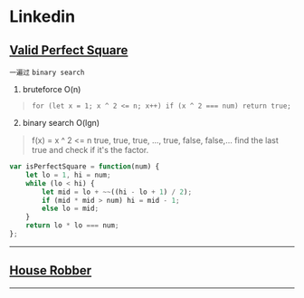 # Linkedin

## [Valid Perfect Square](https://leetcode.com/problems/valid-perfect-square/description/)

`一遍过` `binary search`

1. bruteforce O(n)
> `for (let x = 1; x ^ 2 <= n; x++) if (x ^ 2 === num) return true;`
2. binary search O(lgn)
> f(x) = x ^ 2 <= n
> true, true, true, ..., true, false, false,...
> find the last true and check if it's the factor.

```javascript
var isPerfectSquare = function(num) {
    let lo = 1, hi = num;
    while (lo < hi) {
        let mid = lo + ~~((hi - lo + 1) / 2);
        if (mid * mid > num) hi = mid - 1;
        else lo = mid;
    }
    return lo * lo === num;
};
```
---
## [House Robber](./dp.md#house-robber)
---
